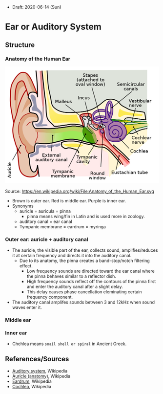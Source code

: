 * Draft: 2020-06-14 (Sun)
# Ear or Auditory System
## Structure
### Anatomy of the Human Ear
<img src="images/ear-auditory_system-Anatomy_of_the_Human_Ear.svg.png">

Source: https://en.wikipedia.org/wiki/File:Anatomy_of_the_Human_Ear.svg

* Brown is outer ear. Red is middle ear. Purple is inner ear.
* Synonyms
  * auricle = auricula = pinna
    * pinna means wing/fin in Latin and is used more in zoology.
  * auditory canal = ear canal
  * Tympanic membrane = eardrum = myringa
### Outer ear: auricle + auditory canal
* The auricle, the visible part of the ear, collects sound, amplifies/reduces it at certain frequency and directs it into the auditory canal.
  * Due to its anatomy, the pinna creates a band-stop/notch filtering effect.
    * Low frequency sounds are directed toward the ear canal where the pinna behaves similar to a reflector dish.
    * High frequency sounds reflect off the contours of the pinna first and enter the auditory canal after a slight delay.
    * This delay causes phase cancellation eleminating certain frequency component.   
* The auditory canal amplifes sounds between 3 and 12kHz when sound waves enter it.

### Middle ear

### Inner ear
* Chchlea means `snail shell or spiral` in Ancient Greek.

## References/Sources
* [Auditory system](https://en.wikipedia.org/wiki/Auditory_system), Wikipedia
* [Auricle (anatomy)](https://en.wikipedia.org/wiki/Auricle_(anatomy)), Wikipedia
* [Eardrum](https://en.wikipedia.org/wiki/Eardrum), Wikipedia
* [Cochlea](https://en.wikipedia.org/wiki/Cochlea), Wikipedia
